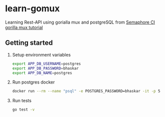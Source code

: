 # learn-gomux
Learning Rest-API using gorialla mux and postgreSQL from [Semaphore CI gorilla mux tutorial](https://semaphoreci.com/community/tutorials/building-and-testing-a-rest-api-in-go-with-gorilla-mux-and-postgresql)


## Getting started

1. Setup environment variables
    ```bash
    export APP_DB_USERNAME=postgres
    export APP_DB_PASSWORD=bhaskar
    export APP_DB_NAME=postgres
    ```

1. Run postgres docker
    ```bash
    docker run --rm --name "psql" -e POSTGRES_PASSWORD=bhaskar -it -p 5432:5432  postgres
    ```

1. Run tests
    ```bash
    go test -v
    ```
